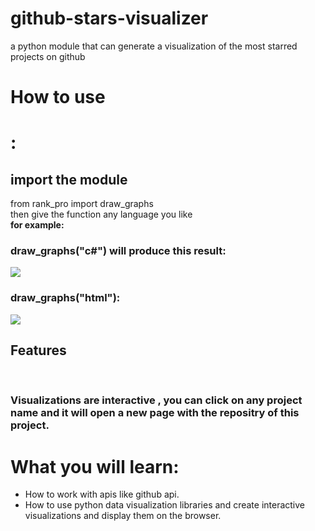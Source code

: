 # github-stars-visualizer
a python module that can generate a visualization of the most starred projects on github

<h1>How to use<h1>:
  <h2>import the module</h2> from rank_pro import draw_graphs <br>
  then give the function any language you like<br>
  <b> for example:</b><br>
  <h3>draw_graphs("c#") will produce this result:</h3>
  <img src="https://user-images.githubusercontent.com/105970352/174204575-e55717ff-d04b-44a7-9333-06505f5e1b9f.png">
  <h3>draw_graphs("html"):</h3>
 
<img src="https://user-images.githubusercontent.com/105970352/174204859-50ba710b-802b-4801-8966-876e7e5b0a7a.png">
  
  <h2> Features</h2><br>
  <h3>Visualizations are interactive , you can click on any project name and it will open a new page with the repositry of this project.<h3>
    
  <h1>What you will learn:</h1>
   <ul>
     <li> How to work with apis like github api.</li>
     <li>How to use python data visualization libraries and create interactive visualizations and display them on the browser.</li>
    </ul>
    
  
